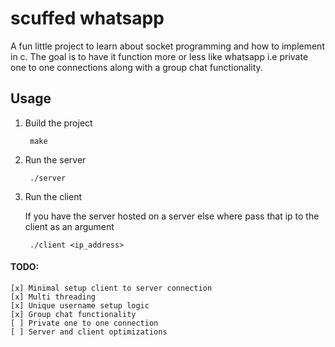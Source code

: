 # scuffed whatsapp

A fun little project to learn about socket programming and how to implement in c. The goal is to have it function more or less like whatsapp i.e private one to one connections along with a group chat functionality.

## Usage
1. Build the project 

        make 

2. Run the server

        ./server

3. Run the client
    
   If you have the server hosted on a server else where pass that ip to the client as an argument

        ./client <ip_address>

#### TODO:
    [x] Minimal setup client to server connection
    [x] Multi threading  
    [x] Unique username setup logic
    [x] Group chat functionality
    [ ] Private one to one connection 
    [ ] Server and client optimizations



